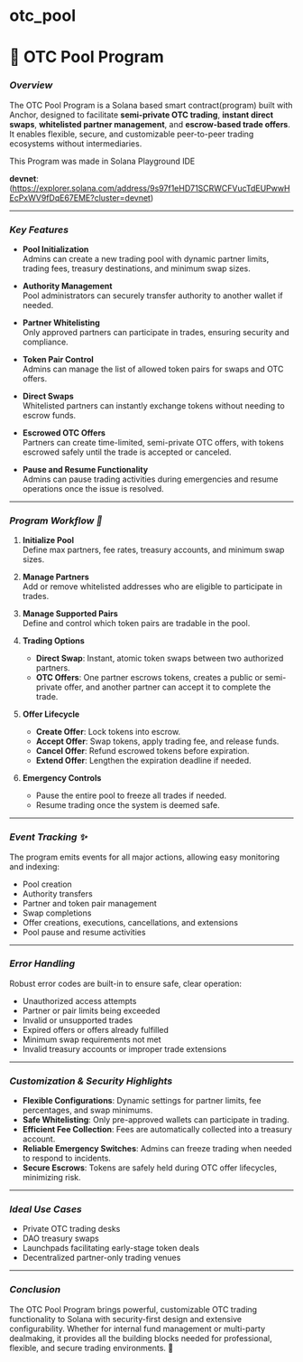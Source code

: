 # otc_pool

# 🎯 OTC Pool Program

### ***Overview***

The OTC Pool Program is a Solana based smart contract(program) built with Anchor, designed to facilitate **semi-private OTC trading**, **instant direct swaps**, **whitelisted partner management**, and **escrow-based trade offers**. It enables flexible, secure, and customizable peer-to-peer trading ecosystems without intermediaries. 

This Program was made in Solana Playground IDE

**devnet**:(https://explorer.solana.com/address/9s97f1eHD71SCRWCFVucTdEUPwwHEcPxWV9fDqE67EME?cluster=devnet)

---

### ***Key Features***

- **Pool Initialization**  
  Admins can create a new trading pool with dynamic partner limits, trading fees, treasury destinations, and minimum swap sizes.

- **Authority Management**  
  Pool administrators can securely transfer authority to another wallet if needed.

- **Partner Whitelisting**  
  Only approved partners can participate in trades, ensuring security and compliance.

- **Token Pair Control**  
  Admins can manage the list of allowed token pairs for swaps and OTC offers.

- **Direct Swaps**  
  Whitelisted partners can instantly exchange tokens without needing to escrow funds.

- **Escrowed OTC Offers**  
  Partners can create time-limited, semi-private OTC offers, with tokens escrowed safely until the trade is accepted or canceled.

- **Pause and Resume Functionality**  
  Admins can pause trading activities during emergencies and resume operations once the issue is resolved.

---

### ***Program Workflow 💬***

1. **Initialize Pool**  
   Define max partners, fee rates, treasury accounts, and minimum swap sizes.

2. **Manage Partners**  
   Add or remove whitelisted addresses who are eligible to participate in trades.

3. **Manage Supported Pairs**  
   Define and control which token pairs are tradable in the pool.

4. **Trading Options**
   - **Direct Swap**: Instant, atomic token swaps between two authorized partners.
   - **OTC Offers**: One partner escrows tokens, creates a public or semi-private offer, and another partner can accept it to complete the trade.

5. **Offer Lifecycle**
   - **Create Offer**: Lock tokens into escrow.
   - **Accept Offer**: Swap tokens, apply trading fee, and release funds.
   - **Cancel Offer**: Refund escrowed tokens before expiration.
   - **Extend Offer**: Lengthen the expiration deadline if needed.

6. **Emergency Controls**
   - Pause the entire pool to freeze all trades if needed.
   - Resume trading once the system is deemed safe.

---

### ***Event Tracking ✨***

The program emits events for all major actions, allowing easy monitoring and indexing:
- Pool creation
- Authority transfers
- Partner and token pair management
- Swap completions
- Offer creations, executions, cancellations, and extensions
- Pool pause and resume activities

---

### ***Error Handling***

Robust error codes are built-in to ensure safe, clear operation:
- Unauthorized access attempts
- Partner or pair limits being exceeded
- Invalid or unsupported trades
- Expired offers or offers already fulfilled
- Minimum swap requirements not met
- Invalid treasury accounts or improper trade extensions

---

### ***Customization & Security Highlights***

- **Flexible Configurations**: Dynamic settings for partner limits, fee percentages, and swap minimums.
- **Safe Whitelisting**: Only pre-approved wallets can participate in trading.
- **Efficient Fee Collection**: Fees are automatically collected into a treasury account.
- **Reliable Emergency Switches**: Admins can freeze trading when needed to respond to incidents.
- **Secure Escrows**: Tokens are safely held during OTC offer lifecycles, minimizing risk.

---

### ***Ideal Use Cases***

- Private OTC trading desks
- DAO treasury swaps
- Launchpads facilitating early-stage token deals
- Decentralized partner-only trading venues

---

### ***Conclusion***

The OTC Pool Program brings powerful, customizable OTC trading functionality to Solana with security-first design and extensive configurability. Whether for internal fund management or multi-party dealmaking, it provides all the building blocks needed for professional, flexible, and secure trading environments. 🚀
